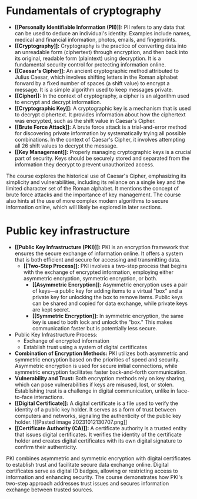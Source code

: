 # Fundamentals of cryptography

- **[[Personally Identifiable Information (PII)]]:** PII refers to any data that can be used to deduce an individual's identity. Examples include names, medical and financial information, photos, emails, and fingerprints.
- **[[Cryptography]]:** Cryptography is the practice of converting data into an unreadable form (ciphertext) through encryption, and then back into its original, readable form (plaintext) using decryption. It is a fundamental security control for protecting information online.
- **[[Caesar's Cipher]]:** An ancient cryptographic method attributed to Julius Caesar, which involves shifting letters in the Roman alphabet forward by a fixed number of spaces (a shift value) to encrypt a message. It is a simple algorithm used to keep messages private.
- **[[Cipher]]:** In the context of cryptography, a cipher is an algorithm used to encrypt and decrypt information.
- **[[Cryptographic Key]]:** A cryptographic key is a mechanism that is used to decrypt ciphertext. It provides information about how the ciphertext was encrypted, such as the shift value in Caesar's Cipher.
- **[[Brute Force Attack]]:** A brute force attack is a trial-and-error method for discovering private information by systematically trying all possible combinations. In the context of Caesar's Cipher, it involves attempting all 26 shift values to decrypt the message.
- **[[Key Management]]:** Properly managing cryptographic keys is a crucial part of security. Keys should be securely stored and separated from the information they decrypt to prevent unauthorized access.

The course explores the historical use of Caesar's Cipher, emphasizing its simplicity and vulnerabilities, including its reliance on a single key and the limited character set of the Roman alphabet. It mentions the concept of brute force attacks and the importance of key management. The course also hints at the use of more complex modern algorithms to secure information online, which will likely be explored in later sections.

# Public key infrastructure

- **[[Public Key Infrastructure (PKI)]]:** PKI is an encryption framework that ensures the secure exchange of information online. It offers a system that is both efficient and secure for accessing and transmitting data.
	- **[[Two-Step Process]]:** PKI involves a two-step process that begins with the exchange of encrypted information, employing either asymmetric encryption, symmetric encryption, or both.
		- **[[Asymmetric Encryption]]:** Asymmetric encryption uses a pair of keys—a public key for adding items to a virtual "box" and a private key for unlocking the box to remove items. Public keys can be shared and copied for data exchange, while private keys are kept secret.
		- **[[Symmetric Encryption]]:** In symmetric encryption, the same key is used to both lock and unlock the "box." This makes communication faster but is potentially less secure.
- Public Key Infrastructure Process:
	- Exchange of encrypted information
	- Establish trust using a system of digital certificates
- **Combination of Encryption Methods:** PKI utilizes both asymmetric and symmetric encryption based on the priorities of speed and security. Asymmetric encryption is used for secure initial connections, while symmetric encryption facilitates faster back-and-forth communication.
- **Vulnerability and Trust:** Both encryption methods rely on key sharing, which can pose vulnerabilities if keys are misused, lost, or stolen. Establishing trust is a challenge in digital communication, unlike in face-to-face interactions.
- **[[Digital Certificate]]:** A digital certificate is a file used to verify the identity of a public key holder. It serves as a form of trust between computers and networks, signaling the authenticity of the public key holder.
![[Pasted image 20231012130707.png]]
- **[[Certificate Authority (CA)]]:** A certificate authority is a trusted entity that issues digital certificates. It verifies the identity of the certificate holder and creates digital certificates with its own digital signature to confirm their authenticity.

PKI combines asymmetric and symmetric encryption with digital certificates to establish trust and facilitate secure data exchange online. Digital certificates serve as digital ID badges, allowing or restricting access to information and enhancing security. The course demonstrates how PKI's two-step approach addresses trust issues and secures information exchange between trusted sources.